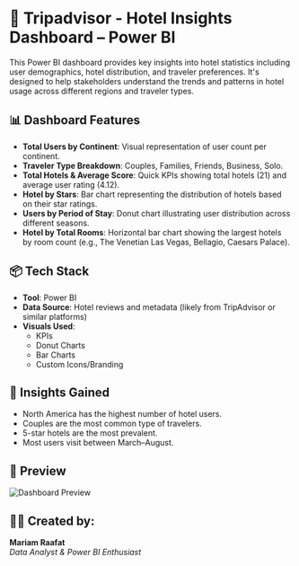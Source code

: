 # 🏨 Tripadvisor - Hotel Insights Dashboard – Power BI

This Power BI dashboard provides key insights into hotel statistics including user demographics, hotel distribution, and traveler preferences. It's designed to help stakeholders understand the trends and patterns in hotel usage across different regions and traveler types.

## 📊 Dashboard Features

- **Total Users by Continent**: Visual representation of user count per continent.
- **Traveler Type Breakdown**: Couples, Families, Friends, Business, Solo.
- **Total Hotels & Average Score**: Quick KPIs showing total hotels (21) and average user rating (4.12).
- **Hotel by Stars**: Bar chart representing the distribution of hotels based on their star ratings.
- **Users by Period of Stay**: Donut chart illustrating user distribution across different seasons.
- **Hotel by Total Rooms**: Horizontal bar chart showing the largest hotels by room count (e.g., The Venetian Las Vegas, Bellagio, Caesars Palace).

## 📦 Tech Stack

- **Tool**: Power BI
- **Data Source**: Hotel reviews and metadata (likely from TripAdvisor or similar platforms)
- **Visuals Used**:
  - KPIs
  - Donut Charts
  - Bar Charts
  - Custom Icons/Branding

## 🧠 Insights Gained

- North America has the highest number of hotel users.
- Couples are the most common type of travelers.
- 5-star hotels are the most prevalent.
- Most users visit between March–August.

## 📸 Preview

![Dashboard Preview](assets/dashboard-screenshot.png)


## 👩‍💻 Created by:

**Mariam Raafat**  
*Data Analyst & Power BI Enthusiast*


